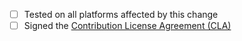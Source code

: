 - [ ] Tested on all platforms affected by this change
- [ ] Signed the [Contribution License Agreement (CLA)](https://cla-assistant.io/notgull/async-gui)